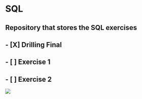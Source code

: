 # SQL
## Repository that stores the SQL exercises

## - [X] Drilling Final
## - [ ] Exercise 1
## - [ ] Exercise 2


<!-- Para poder insertar una imagen se ocupa este formato
<img src=[https://octodex.github.com/images/manufacturetocat.png] alt=celebrate width=300 align=right>-->

<!--
# Imagen del Gato Yakto
![Image of Yaktocat](https://octodex.github.com/images/yaktocat.png)-->

<!-- Para poder insertar una imagen se ocupa este formato-->
![](https://octodex.github.com/images/manufacturetocat.png) 



